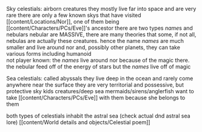 Sky celestials:
	airborn creatures
	they mostly live far into space and are very rare
	there are only a few known skys that have visited [[content/Locations/Nor]], one of them being [[content/Characters/PCs/Eve]]'s ancestor
	there are two types
	*name*s and nebulars
	nebular are MASSIVE, there are many theories that some, if not all, nebulas are actually these creatures. hence the name 
	*names* are much smaller and live around nor and, possibly other planets, they can take various forms including humanoid  
	not player known: the *names* live around nor because of the magic there. the nebular feed off of the energy of stars but the *names* live off of magic

Sea celestials:
	called abyssals
	they live deep in the ocean and rarely come anywhere near the surface 
	they are very territorial and possessive, but protective
	sky kids creatures/deep sea mermaids/sirens/anglerfish
	want to take [[content/Characters/PCs/Eve]] with them because she belongs to them

both types of celestials inhabit the astral sea (check actual dnd astral sea lore)
[[content/World details and objects/Celestial poem]]
